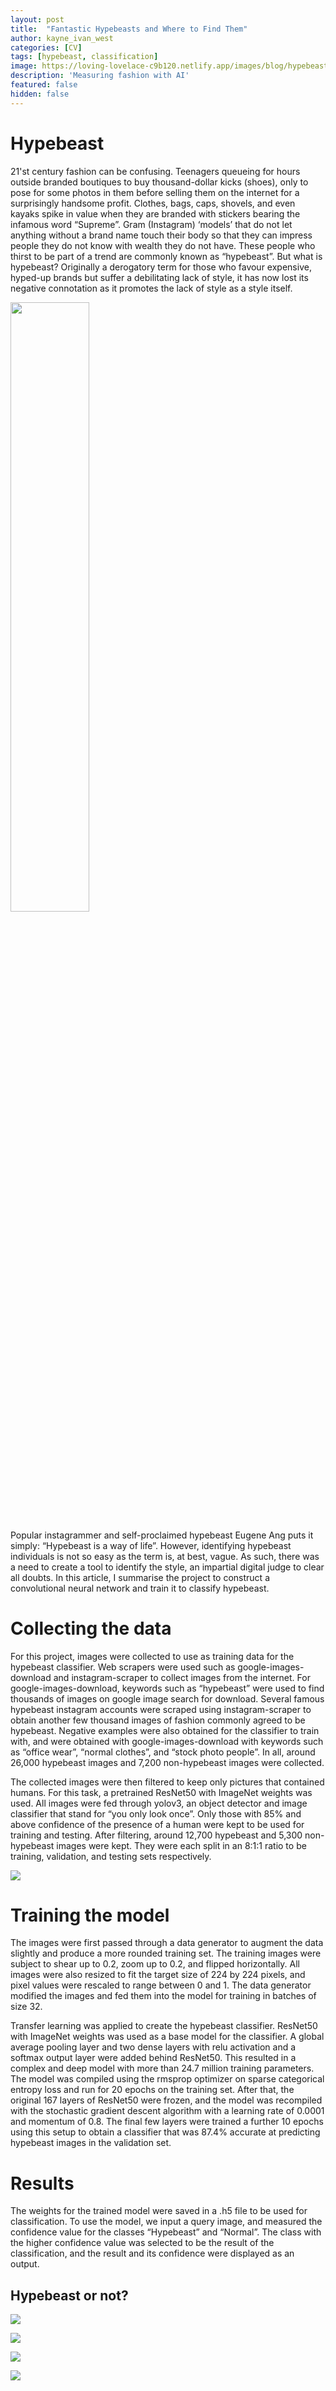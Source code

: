 ```yaml
---
layout: post
title:  "Fantastic Hypebeasts and Where to Find Them"
author: kayne_ivan_west
categories: [CV]
tags: [hypebeast, classification]
image: https://loving-lovelace-c9b120.netlify.app/images/blog/hypebeast_example5.jpeg
description: 'Measuring fashion with AI'
featured: false
hidden: false
---
```


# Hypebeast
21'st century fashion can be confusing. Teenagers queueing for hours outside branded boutiques to buy thousand-dollar kicks (shoes), only to pose for some photos in them before selling them on the internet for a surprisingly handsome profit. Clothes, bags, caps, shovels, and even kayaks spike in value when they are branded with stickers bearing the infamous word “Supreme”. Gram (Instagram) ‘models’ that do not let anything without a brand name touch their body so that they can impress people they do not know with wealth they do not have. These people who thirst to be part of a trend are commonly known as “hypebeast”. But what is hypebeast? Originally a derogatory term for those who favour expensive, hyped-up brands but suffer a debilitating lack of style, it has now lost its negative connotation as it promotes the lack of style as a style itself.

<img src="https://loving-lovelace-c9b120.netlify.com/images/blog/supreme1.png" width="50%" />


Popular instagrammer and self-proclaimed hypebeast Eugene Ang puts it simply: “Hypebeast is a way of life”. However, identifying hypebeast individuals is not so easy as the term is, at best, vague. As such, there was a need to create a tool to identify the style, an impartial digital judge to clear all doubts. In this article, I summarise the project to construct a convolutional neural network and train it to classify hypebeast.

# Collecting the data
For this project, images were collected to use as training data for the hypebeast classifier. Web scrapers were used such as google-images-download and instagram-scraper to collect images from the internet. For google-images-download, keywords such as “hypebeast” were used to find thousands of images on google image search for download. Several famous hypebeast instagram accounts were scraped using instagram-scraper to obtain another few thousand images of fashion commonly agreed to be hypebeast. Negative examples were also obtained for the classifier to train with, and were obtained with google-images-download with keywords such as “office wear”, “normal clothes”, and “stock photo people”. In all, around 26,000 hypebeast images and 7,200 non-hypebeast images were collected.

The collected images were then filtered to keep only pictures that contained humans. For this task, a pretrained ResNet50 with ImageNet weights was used. All images were fed through yolov3, an object detector and image classifier that stand for “you only look once”. Only those with 85% and above confidence of the presence of a human were kept to be used for training and testing. After filtering, around 12,700 hypebeast and 5,300 non- hypebeast images were kept. They were each split in an 8:1:1 ratio to be training, validation, and testing sets respectively.

<img src="https://loving-lovelace-c9b120.netlify.com/images/blog/hypebeast_example.jpeg" />

# Training the model
The images were first passed through a data generator to augment the data slightly and produce a more rounded training set. The training images were subject to shear up to 0.2, zoom up to 0.2, and flipped horizontally. All images were also resized to fit the target size of 224 by 224 pixels, and pixel values were rescaled to range between 0 and 1. The data generator modified the images and fed them into the model for training in batches of size 32.

Transfer learning was applied to create the hypebeast classifier. ResNet50 with ImageNet weights was used as a base model for the classifier. A global average pooling layer and two dense layers with relu activation and a softmax output layer were added behind ResNet50. This resulted in a complex and deep model with more than 24.7 million training parameters. The model was compiled using the rmsprop optimizer on sparse categorical entropy loss and run for 20 epochs on the training set. After that, the original 167 layers of ResNet50 were frozen, and the model was recompiled with the stochastic gradient descent algorithm with a learning rate of 0.0001 and momentum of 0.8. The final few layers were trained a further 10 epochs using this setup to obtain a classifier that was 87.4% accurate at predicting hypebeast images in the validation set.

# Results
The weights for the trained model were saved in a .h5 file to be used for classification. To use the model, we input a query image, and measured the confidence value for the classes “Hypebeast” and “Normal”. The class with the higher confidence value was selected to be the result of the classification, and the result and its confidence were displayed as an output.

## Hypebeast or not?
![](https://loving-lovelace-c9b120.netlify.com/images/blog/hypebeast_example4.png)

![](https://loving-lovelace-c9b120.netlify.com/images/blog/hypebeast_negative2.png)

![](https://loving-lovelace-c9b120.netlify.com/images/blog/lame_cat.png)

![](https://loving-lovelace-c9b120.netlify.com/images/blog/hype_cat.png)